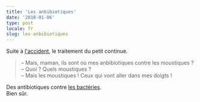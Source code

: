 ```yaml
---
title: 'Les anbibiotiques'
date: '2018-01-06'
type: post
locale: fr
slug: les-anbibiotiques
---
```


Suite à [l'accident](/2017/12/a-l-hopital/), le traitement du petit continue.

<!-- more -->

> – Mais, maman, ils sont où mes anbibiotiques contre les moustiques ?  
> – Quoi ? Quels moustiques ?  
> – Mais les moustiques ! Ceux qui vont aller dans mes doigts !

Des antibiotiques contre [les bactéries](/2017/12/les-petites-betes/).  
Bien sûr.
